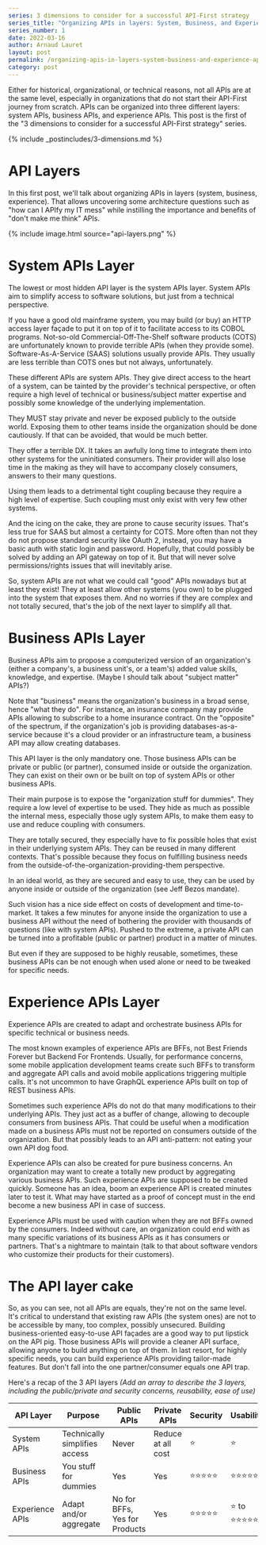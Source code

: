 ```yaml
---
series: 3 dimensions to consider for a successful API-First strategy
series_title: "Organizing APIs in layers: System, Business, and Experience APIs"
series_number: 1
date: 2022-03-16
author: Arnaud Lauret
layout: post
permalink: /organizing-apis-in-layers-system-business-and-experience-apis/
category: post
---
```


Either for historical, organizational, or technical reasons, not all APIs are at the same level, especially in organizations that do not start their API-First journey from scratch. APIs can be organized into three different layers: system APIs, business APIs, and experience APIs. This post is the first of the "3 dimensions to consider for a successful API-First strategy" series.
<!--more-->

{% include _postincludes/3-dimensions.md %}

# API Layers

In this first post, we'll talk about organizing APIs in layers (system, business, experience). That allows uncovering some architecture questions such as "how can I APIfy my IT mess" while instilling the importance and benefits of "don't make me think" APIs.

{% include image.html source="api-layers.png" %}

# System APIs Layer

The lowest or most hidden API layer is the system APIs layer. System APIs aim to simplify access to software solutions, but just from a technical perspective.

If you have a good old mainframe system, you may build (or buy) an HTTP access layer façade to put it on top of it to facilitate access to its COBOL programs. Not-so-old Commercial-Off-The-Shelf software products (COTS) are unfortunately known to provide terrible APIs (when they provide some).  Software-As-A-Service (SAAS) solutions usually provide APIs. They usually are less terrible than COTS ones but not always, unfortunately.

These different APIs are system APIs. They give direct access to the heart of a system, can be tainted by the provider's technical perspective, or often require a high level of technical or business/subject matter expertise and possibly some knowledge of the underlying implementation. 

They MUST stay private and never be exposed publicly to the outside world. Exposing them to other teams inside the organization should be done cautiously. If that can be avoided, that would be much better. 

They offer a terrible DX. It takes an awfully long time to integrate them into other systems for the uninitiated consumers. Their provider will also lose time in the making as they will have to accompany closely consumers, answers to their many questions. 

Using them leads to a detrimental tight coupling because they require a high level of expertise. Such coupling must only exist with very few other systems. 

And the icing on the cake, they are prone to cause security issues. That's less true for SAAS but almost a certainty for COTS. More often than not they do not propose standard security like OAuth 2, instead, you may have a basic auth with static login and password. Hopefully, that could possibly be solved by adding an API gateway on top of it. But that will never solve permissions/rights issues that will inevitably arise. 

So, system APIs are not what we could call "good" APIs nowadays but at least they exist! They at least allow other systems (you own) to be plugged into the system that exposes them. And no worries if they are complex and not totally secured, that's the job of the next layer to simplify all that.

# Business APIs Layer

Business APIs aim to propose a computerized version of an organization's (either a company's, a business unit's, or a team's) added value skills, knowledge, and expertise. (Maybe I should talk about "subject matter" APIs?)

Note that "business" means the organization's business in a broad sense, hence "what they do". For instance, an insurance company may provide APIs allowing to subscribe to a home insurance contract. On the "opposite" of the spectrum, if the organization's job is providing databases-as-a-service because it's a cloud provider or an infrastructure team, a business API may allow creating databases.

This API layer is the only mandatory one. Those business APIs can be private or public (or partner), consumed inside or outside the organization. They can exist on their own or be built on top of system APIs or other business APIs.

Their main purpose is to expose the "organization stuff for dummies". They require a low level of expertise to be used. They hide as much as possible the internal mess, especially those ugly system APIs, to make them easy to use and reduce coupling with consumers. 

They are totally secured, they especially have to fix possible holes that exist in their underlying system APIs. They can be reused in many different contexts. That's possible because they focus on fulfilling business needs from the outside-of-the-organization-providing-them perspective.  

In an ideal world, as they are secured and easy to use, they can be used by anyone inside or outside of the organization (see Jeff Bezos mandate).

Such vision has a nice side effect on costs of development and time-to-market. It takes a few minutes for anyone inside the organization to use a business API without the need of bothering the provider with thousands of questions (like with system APIs). Pushed to the extreme, a private API can be turned into a profitable (public or partner) product in a matter of minutes.

But even if they are supposed to be highly reusable, sometimes, these business APIs can be not enough when used alone or need to be tweaked for specific needs.

# Experience APIs Layer

Experience APIs are created to adapt and orchestrate business APIs for specific technical or business needs.

The most known examples of experience APIs are BFFs, not Best Friends Forever but Backend For Frontends. Usually, for performance concerns, some mobile application development teams create such BFFs to transform and aggregate API calls and avoid mobile applications triggering multiple calls. It's not uncommon to have GraphQL experience APIs built on top of REST business APIs.

Sometimes such experience APIs do not do that many modifications to their underlying APIs. They just act as a buffer of change, allowing to decouple consumers from business APIs. That could be useful when a modification made on a business APIs must not be reported on consumers outside of the organization. But that possibly leads to an API anti-pattern: not eating your own API dog food.

Experience APIs can also be created for pure business concerns. An organization may want to create a totally new product by aggregating various business APIs. Such experience APIs are supposed to be created quickly. Someone has an idea, boom an experience API is created minutes later to test it. What may have started as a proof of concept must in the end become a new business API in case of success.

Experience APIs must be used with caution when they are not BFFs owned by the consumers. Indeed without care, an organization could end with as many specific variations of its business APIs as it has consumers or partners. That's a nightmare to maintain (talk to that about software vendors who customize their products for their customers).

# The API layer cake

So, as you can see, not all APIs are equals, they're not on the same level. It's critical to understand that existing raw APIs (the system ones) are not to be accessible by many, too complex, possibly unsecured. Building business-oriented easy-to-use API façades are a good way to put lipstick on the API pig. Those business APIs will provide a cleaner API surface, allowing anyone to build anything on top of them. In last resort, for highly specific needs, you can build experience APIs providing tailor-made features. But don't fall into the one partner/consumer equals one API trap.

Here's a recap of the 3 API layers _(Add an array to describe the 3 layers, including the public/private and security concerns, reusability, ease of use)_



| API Layer | Purpose | Public APIs| Private APIs| Security | Usability | Reusability |
|-----------|---------|--------|---------|----------|-----------|-------------|
| System APIs | Technically simplifies access | Never | Reduce at all cost | ⭐️ | ⭐️ | ⭐️ |
| Business APIs | You stuff for dummies | Yes | Yes | ⭐️⭐️⭐️⭐️⭐️ | ⭐️⭐️⭐️⭐️⭐️ | ⭐️⭐️⭐️⭐️⭐️ |
| Experience APIs | Adapt and/or aggregate | No for BFFs, Yes for Products | Yes | ⭐️⭐️⭐️⭐️⭐️ | ⭐️ to ⭐️⭐️⭐️⭐️⭐️ | ⭐️ to ⭐️⭐️⭐️⭐️⭐️ |
